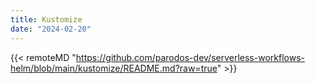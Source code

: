 ```yaml
---
title: Kustomize
date: "2024-02-20"
---
```


{{< remoteMD "https://github.com/parodos-dev/serverless-workflows-helm/blob/main/kustomize/README.md?raw=true" >}}
